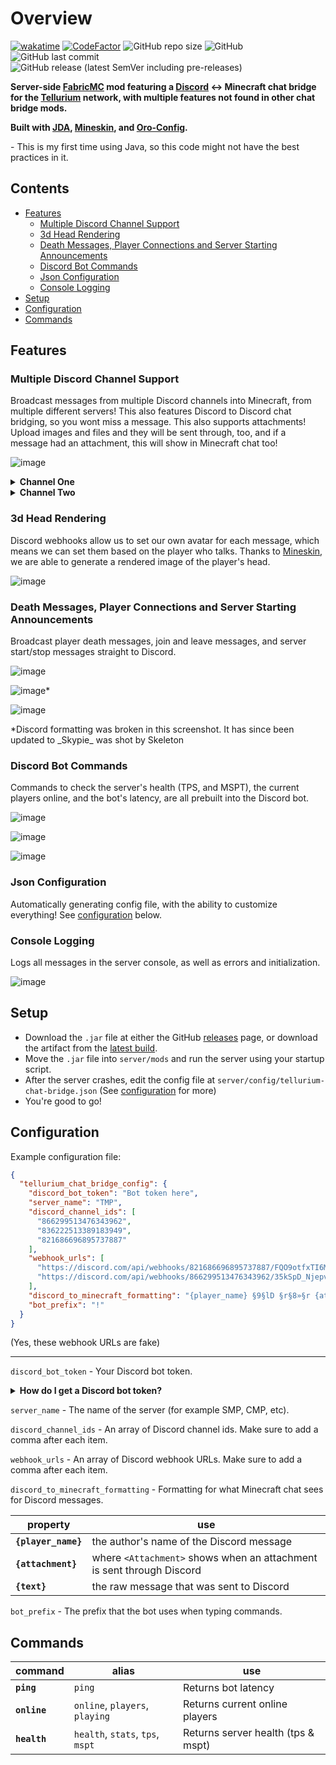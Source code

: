 # Overview
[![wakatime](https://wakatime.com/badge/github/TelluriumMC/TelluriumChatBridge.svg)](https://wakatime.com/badge/github/TelluriumMC/TelluriumChatBridge)
[![CodeFactor](https://www.codefactor.io/repository/github/telluriummc/telluriumchatbridge/badge)](https://www.codefactor.io/repository/github/telluriummc/telluriumchatbridge)
![GitHub repo size](https://img.shields.io/github/repo-size/telluriummc/telluriumchatbridge)
![GitHub](https://img.shields.io/github/license/telluriummc/telluriumchatbridge)
![GitHub last commit](https://img.shields.io/github/last-commit/telluriummc/telluriumchatbridge)
![GitHub release (latest SemVer including pre-releases)](https://img.shields.io/github/v/release/telluriummc/telluriumchatbridge?include_prereleases&sort=semver)

**Server-side [FabricMC](https://www.fabricmc.net/) mod featuring a [Discord](https://discord.com/) &lt;-> Minecraft chat bridge for the 
[Tellurium](https://telluriummc.github.io) network, with multiple features not found in other chat bridge mods.**

**Built with [JDA](https://github.com/DV8FromTheWorld/JDA), [Mineskin](https://github.com/InventivetalentDev/MineskinClient), and [Oro-Config](https://github.com/OroArmor/Oro-Config).**

\- This is my first time using Java, so this code might not have the best practices in it.

## Contents
- [Features](#features)
    - [Multiple Discord Channel Support](#multiple-discord-channel-support)
    - [3d Head Rendering](#3d-head-rendering)
    - [Death Messages, Player Connections and Server Starting Announcements](#death-messages-player-connections-and-server-starting-announcements)
    - [Discord Bot Commands](#discord-bot-commands)
    - [Json Configuration](#json-configuration)
    - [Console Logging](#console-logging)
- [Setup](#setup)
- [Configuration](#configuration)
- [Commands](#commands)

## Features
### Multiple Discord Channel Support
Broadcast messages from multiple Discord channels into Minecraft, from multiple different servers! 
This also features Discord to Discord chat bridging, so you wont miss a message.
This also supports attachments! Upload images and files and they will be sent through, too, and if a message had an attachment, this will show in Minecraft chat too!

![image](https://user-images.githubusercontent.com/45357714/130361637-5b31f570-a011-4959-898c-300b544bc869.png)

<details><summary><strong>Channel One</strong></summary>
 
![channel-1](https://user-images.githubusercontent.com/45357714/130361056-ce889159-9815-4648-8259-1316671ae818.png)
</details>

<details><summary><strong>Channel Two</strong></summary>
  
![channel-2](https://user-images.githubusercontent.com/45357714/130361102-f9fce4bb-4d1e-4328-b8a3-5c37922f4664.png)
</details>

### 3d Head Rendering
Discord webhooks allow us to set our own avatar for each message, which means we can set them based on the player who talks.
Thanks to [Mineskin](https://github.com/InventivetalentDev/MineskinClient), we are able to generate a rendered image of the player's head.

![image](https://user-images.githubusercontent.com/45357714/130361272-9e52003b-c183-4dd9-911c-4de8806de6f1.png)

### Death Messages, Player Connections and Server Starting Announcements
Broadcast player death messages, join and leave messages, and server start/stop messages straight to Discord.

![image](https://user-images.githubusercontent.com/45357714/130361408-48873c7c-9ea9-46b7-af48-9012359988c1.png)

![image](https://user-images.githubusercontent.com/45357714/130361426-034b5045-bf87-4b5e-ae35-1334f0920b3a.png)*

![image](https://user-images.githubusercontent.com/45357714/130361435-9e2b9e4c-307e-4e81-a734-5966188ceb8b.png)

*Discord formatting was broken in this screenshot. It has since been updated to \_Skypie\_ was shot by Skeleton

### Discord Bot Commands
Commands to check the server's health (TPS, and MSPT), the current players online, and the bot's latency, are all prebuilt into the Discord bot.

![image](https://user-images.githubusercontent.com/45357714/130361570-75e8c95f-6dc2-4178-9a80-0a8da84c9d66.png)

![image](https://user-images.githubusercontent.com/45357714/130361533-ef52dce8-48c9-4f14-8fe0-790798d4db90.png)

![image](https://user-images.githubusercontent.com/45357714/130361567-77bce539-dbf2-4234-954d-2ec3935130fa.png)

### Json Configuration
Automatically generating config file, with the ability to customize everything!
See [configuration](#configuration) below.

### Console Logging
Logs all messages in the server console, as well as errors and initialization.

![image](https://user-images.githubusercontent.com/45357714/130362248-4b45561f-4bd6-4ff3-b8e4-56a13b5f2859.png)

## Setup
- Download the `.jar` file at either the GitHub [releases](https://github.com/TelluriumMC/TelluriumChatBridge/releases) page, 
or download the artifact from the [latest build](https://github.com/TelluriumMC/TelluriumChatBridge/actions).
- Move the `.jar` file into `server/mods` and run the server using your startup script.
- After the server crashes, edit the config file at `server/config/tellurium-chat-bridge.json` (See [configuration](#configuration) for more)
- You're good to go!

## Configuration
Example configuration file:
```json
{
  "tellurium_chat_bridge_config": {
    "discord_bot_token": "Bot token here",
    "server_name": "TMP",
    "discord_channel_ids": [
      "866299513476343962",
      "836222513389183949",
      "821686696895737887"
    ],
    "webhook_urls": [
      "https://discord.com/api/webhooks/821686696895737887/FQO9otfxTI6Ml7mMY6dt-5IpkS81KhYnvz-EgmcwfFm7G1_PNg8cvwAFOjD4QaVC_cdY",
      "https://discord.com/api/webhooks/866299513476343962/35kSpD_NjepvJ6WOXY9FAHZ1l7bWOUkxelyQieLPKUPtjjzXm4dwf7AdsNv45HIpPA2A"
    ],
    "discord_to_minecraft_formatting": "{player_name} §9§lD §r§8»§r {attachment} {text}",
    "bot_prefix": "!"
  }
}
```
(Yes, these webhook URLs are fake)

----------------------------------

`discord_bot_token` - Your Discord bot token.
<details><summary><strong>How do I get a Discord bot token?</strong></summary>
Go to https://discordapp.com/developers.

Click `My apps` in the top left:

![img](https://i.imgur.com/msNDtLt.png)
Click `New App`:

![img](https://i.imgur.com/zSTbluP.png)
Give your bot a name and optionally a description and avatar:  

![img](https://i.imgur.com/mwmIn1y.png)
Click `Create App`:

![img](https://i.imgur.com/MbH7tX2.png)
Scroll down and click `Create a Bot User`:

![img](https://i.imgur.com/G4L7X0l.png)
Click `Yes, do it!`:

![img](https://i.imgur.com/Mdfar29.png)
Click `click to reveal` nex to `Token:`:

![img](https://i.imgur.com/sOIvcXU.png)
</details>

`server_name` - The name of the server (for example SMP, CMP, etc).

`discord_channel_ids` - An array of Discord channel ids. Make sure to add a comma after each item.

`webhook_urls` - An array of Discord webhook URLs. Make sure to add a comma after each item.

`discord_to_minecraft_formatting` - Formatting for what Minecraft chat sees for Discord messages.

| property | use |
| --- | --- |
| **`{player_name}`** | the author's name of the Discord message |
| **`{attachment}`** | where `<Attachment>` shows when an attachment is sent through Discord |
| **`{text}`** | the raw message that was sent to Discord |

`bot_prefix` - The prefix that the bot uses when typing commands.

## Commands
| command | alias | use |
| --- | --- | --- |
| **`ping`** | `ping` | Returns bot latency |
| **`online`** | `online`, `players`, `playing` | Returns current online players |
| **`health`** | `health`, `stats`, `tps`, `mspt` | Returns server health (tps & mspt) |
